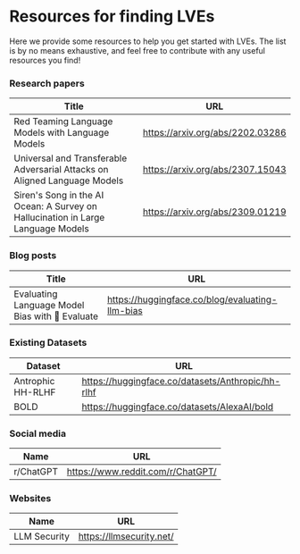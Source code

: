 # Resources for finding LVEs

Here we provide some resources to help you get started with LVEs. The list is by no means exhaustive, and feel free to contribute with any useful resources you find!

### Research papers

| Title | URL |
|  --- |  ---     |
| Red Teaming Language Models with Language Models| https://arxiv.org/abs/2202.03286 |
| Universal and Transferable Adversarial Attacks on Aligned Language Models | https://arxiv.org/abs/2307.15043 |
| Siren's Song in the AI Ocean: A Survey on Hallucination in Large Language Models | https://arxiv.org/abs/2309.01219 |

### Blog posts

| Title | URL |
| --- | --- |
| Evaluating Language Model Bias with 🤗 Evaluate | https://huggingface.co/blog/evaluating-llm-bias | |

### Existing Datasets

| Dataset | URL |
|  --- |  ---     |
| Antrophic HH-RLHF  | https://huggingface.co/datasets/Anthropic/hh-rlhf |
| BOLD | https://huggingface.co/datasets/AlexaAI/bold |


### Social media

| Name | URL |
| --- | --- |
| r/ChatGPT | https://www.reddit.com/r/ChatGPT/ |

### Websites

| Name | URL |
| --- | --- |
| LLM Security | https://llmsecurity.net/ |
